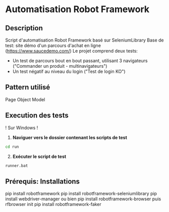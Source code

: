 # Automatisation Robot Framework

## Description
Script d'automatisation Robot Framework basé sur SeleniumLibrary
Base de test: site démo d'un parcours d'achat en ligne (https://www.saucedemo.com/)
Le projet comprend deux tests:
   -  Un test de parcours bout en bout passant, utilisant 3 navigateurs ("Commander un produit - multinavigateurs")
   -  Un test négatif au niveau du login ("Test de login KO")

## Pattern utilisé
Page Object Model

## Execution des tests
! Sur Windows !
1. **Naviguer vers le dossier contenant les scripts de test**
```bash
cd run
```
2. **Exécuter le script de test**
```bash
runner.bat
```

## Prérequis: Installations
pip install robotframework
pip install robotframework-seleniumlibrary
pip install webdriver-manager
ou bien pip install robotframework-browser puis rfbrowser init
pip install robotframework-faker


